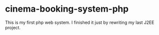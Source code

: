 # cinema-booking-system-php
This is my first php web system. I finished it just by rewriting my last J2EE project.
